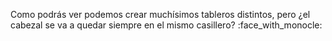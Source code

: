 Como podrás ver podemos crear muchísimos tableros distintos, pero ¿el cabezal se va a quedar siempre en el mismo casillero? :face_with_monocle:
